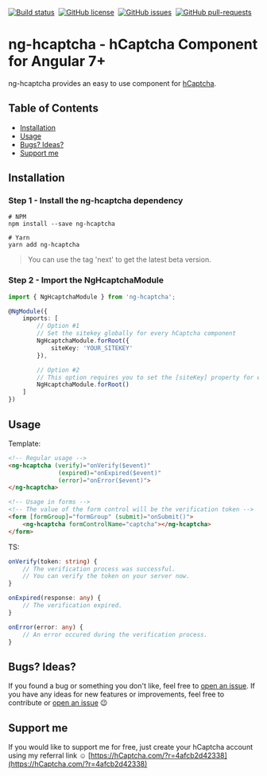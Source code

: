 [![Build status](https://api.travis-ci.org/leNicDev/ng-hcaptcha.svg?branch=master)](https://travis-ci.org/leNicDev/ng-hcaptcha)&nbsp;
[![GitHub license](https://img.shields.io/github/license/leNicDev/ng-hcaptcha.svg)](https://github.com/leNicDev/ng-hcaptcha/blob/master/LICENSE)&nbsp;
[![GitHub issues](https://img.shields.io/github/issues/leNicDev/ng-hcaptcha.svg)](https://GitHub.com/leNicDev/ng-hcaptcha/issues/)&nbsp;
[![GitHub pull-requests](https://img.shields.io/github/issues-pr/leNicDev/ng-hcaptcha.svg)](https://GitHub.com/leNicDev/ng-hcaptcha/pull/)

# ng-hcaptcha - hCaptcha Component for Angular 7+

ng-hcaptcha provides an easy to use component for [hCaptcha](https://hcaptcha.com).

## Table of Contents

- [Installation](#installation)
- [Usage](#usage)
- [Bugs? Ideas?](#bugs-ideas)
- [Support me](#support-me)

## Installation

### Step 1 - Install the ng-hcaptcha dependency

```shell
# NPM
npm install --save ng-hcaptcha

# Yarn
yarn add ng-hcaptcha
```

> You can use the tag 'next' to get the latest beta version.

### Step 2 - Import  the NgHcaptchaModule
```ts
import { NgHcaptchaModule } from 'ng-hcaptcha';

@NgModule({
    imports: [
        // Option #1
        // Set the sitekey globally for every hCaptcha component
        NgHcaptchaModule.forRoot({
            siteKey: 'YOUR_SITEKEY'
        }),

        // Option #2
        // This option requires you to set the [siteKey] property for every hCaptcha component
        NgHcaptchaModule.forRoot()
    ]
})
```

## Usage

Template:
```html
<!-- Regular usage -->
<ng-hcaptcha (verify)="onVerify($event)"
              (expired)="onExpired($event)"
              (error)="onError($event)">
</ng-hcaptcha>

<!-- Usage in forms -->
<!-- The value of the form control will be the verification token -->
<form [formGroup]="formGroup" (submit)="onSubmit()">
    <ng-hcaptcha formControlName="captcha"></ng-hcaptcha>
</form>
```

TS:
```ts
onVerify(token: string) {
    // The verification process was successful.
    // You can verify the token on your server now.
}

onExpired(response: any) {
    // The verification expired.
}

onError(error: any) {
    // An error occured during the verification process.
}
```

## Bugs? Ideas?

If you found a bug or something you don't like, feel free to [open an issue](https://github.com/leNicDev/ng-hcaptcha/issues/new). If you have any ideas for new features or improvements, feel free to contribute or [open an issue](https://github.com/leNicDev/ng-hcaptcha/issues/new) :wink:

## Support me

If you would like to support me for free, just create your hCaptcha account using my referral link :relaxed:
[https://hCaptcha.com/?r=4afcb2d42338](https://hCaptcha.com/?r=4afcb2d42338)
